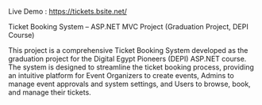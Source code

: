 Live Demo : https://tickets.bsite.net/ 

Ticket Booking System – ASP.NET MVC Project (Graduation Project, DEPI Course)

This project is a comprehensive Ticket Booking System developed as the graduation project for the Digital Egypt Pioneers (DEPI) ASP.NET course. The system is designed to streamline the ticket booking process, providing an intuitive platform for Event Organizers to create events, Admins to manage event approvals and system settings, and Users to browse, book, and manage their tickets.
